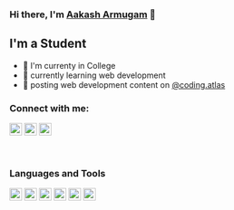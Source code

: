 ### Hi there, I'm [Aakash Armugam][website] 👋

## I'm a Student 
- 🏫 I'm currenty in College
- 🧊 currently learning web development
- 🎯 posting web development content on [@coding.atlas][codingatlas]

### Connect with me:

[<img alt="https://aakash8302-dev.github.io/" width="22px" src="https://image.flaticon.com/icons/png/512/616/616450.png" />][website]
[<img alt="LinkedIn" width="22px" src="https://image.flaticon.com/icons/png/512/174/174857.png">][linkedin]
[<img alt="instagram" width="22px" src="https://image.flaticon.com/icons/png/512/2111/2111463.png">][instagram]

<br />

### Languages and Tools
<p float="left">
<img alt="HTML" width="22px" src="https://image.flaticon.com/icons/png/512/1051/1051277.png">
<img alt="CSS" width="22px" src="https://image.flaticon.com/icons/png/512/732/732190.png">
<img alt="React" width="22px" src="https://image.flaticon.com/icons/png/512/1126/1126012.png">
<img alt="Nodejs" width="22px" src="https://cdn.icon-icons.com/icons2/2415/PNG/512/nodejs_original_logo_icon_146411.png">
<img alt="MongoDb" width="22px" src="https://cdn.icon-icons.com/icons2/2415/PNG/512/mongodb_original_wordmark_logo_icon_146425.png">
<img alt="Javascript" width="22px" src="https://cdn.icon-icons.com/icons2/2415/PNG/512/javascript_original_logo_icon_146455.png">
</p>

[website]: https://aakash8302-dev.github.io/
[linkedin]: https://www.linkedin.com/in/aakash-arumugam-1626971b4
[instagram]: https://www.instagram.com/aakash.arumugam/
[codingatlas]: https://www.instagram.com/coding.atlas/
